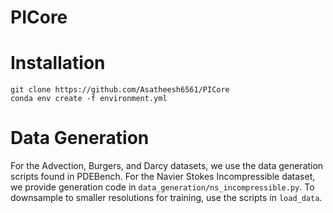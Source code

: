 # PICore

# Installation
```
git clone https://github.com/Asatheesh6561/PICore
conda env create -f environment.yml
```

# Data Generation
For the Advection, Burgers, and Darcy datasets, we use the data generation scripts found in PDEBench. For the Navier Stokes Incompressible dataset, we provide generation code in ```data_generation/ns_incompressible.py```. To downsample to smaller resolutions for training, use the scripts in ```load_data```.
